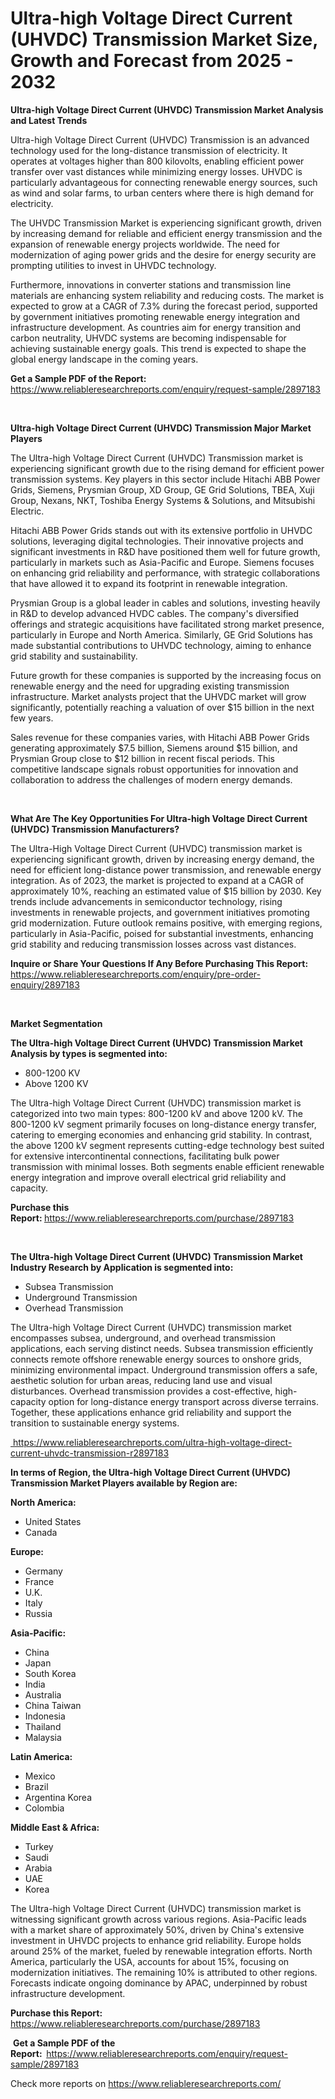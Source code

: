 <p><h1>Ultra-high Voltage Direct Current (UHVDC) Transmission Market Size, Growth and Forecast from 2025 - 2032</h1></p><p><strong>Ultra-high Voltage Direct Current (UHVDC) Transmission Market Analysis and Latest Trends</strong></p>
<p><p>Ultra-high Voltage Direct Current (UHVDC) Transmission is an advanced technology used for the long-distance transmission of electricity. It operates at voltages higher than 800 kilovolts, enabling efficient power transfer over vast distances while minimizing energy losses. UHVDC is particularly advantageous for connecting renewable energy sources, such as wind and solar farms, to urban centers where there is high demand for electricity. </p><p>The UHVDC Transmission Market is experiencing significant growth, driven by increasing demand for reliable and efficient energy transmission and the expansion of renewable energy projects worldwide. The need for modernization of aging power grids and the desire for energy security are prompting utilities to invest in UHVDC technology. </p><p>Furthermore, innovations in converter stations and transmission line materials are enhancing system reliability and reducing costs. The market is expected to grow at a CAGR of 7.3% during the forecast period, supported by government initiatives promoting renewable energy integration and infrastructure development. As countries aim for energy transition and carbon neutrality, UHVDC systems are becoming indispensable for achieving sustainable energy goals. This trend is expected to shape the global energy landscape in the coming years.</p></p>
<p><strong>Get a Sample PDF of the Report:&nbsp;</strong> <a href="https://www.reliableresearchreports.com/enquiry/request-sample/2897183?utm_campaign=3007&utm_medium=2&utm_source=Github&utm_content=ia&utm_term=15032025&utm_id=ultra-high-voltage-direct-current-uhvdc-transmission">https://www.reliableresearchreports.com/enquiry/request-sample/2897183</a></p>
<p>&nbsp;</p>
<p><strong>Ultra-high Voltage Direct Current (UHVDC) Transmission Major Market Players</strong></p>
<p><p>The Ultra-high Voltage Direct Current (UHVDC) Transmission market is experiencing significant growth due to the rising demand for efficient power transmission systems. Key players in this sector include Hitachi ABB Power Grids, Siemens, Prysmian Group, XD Group, GE Grid Solutions, TBEA, Xuji Group, Nexans, NKT, Toshiba Energy Systems & Solutions, and Mitsubishi Electric.</p><p>Hitachi ABB Power Grids stands out with its extensive portfolio in UHVDC solutions, leveraging digital technologies. Their innovative projects and significant investments in R&D have positioned them well for future growth, particularly in markets such as Asia-Pacific and Europe. Siemens focuses on enhancing grid reliability and performance, with strategic collaborations that have allowed it to expand its footprint in renewable integration.</p><p>Prysmian Group is a global leader in cables and solutions, investing heavily in R&D to develop advanced HVDC cables. The company's diversified offerings and strategic acquisitions have facilitated strong market presence, particularly in Europe and North America. Similarly, GE Grid Solutions has made substantial contributions to UHVDC technology, aiming to enhance grid stability and sustainability.</p><p>Future growth for these companies is supported by the increasing focus on renewable energy and the need for upgrading existing transmission infrastructure. Market analysts project that the UHVDC market will grow significantly, potentially reaching a valuation of over $15 billion in the next few years. </p><p>Sales revenue for these companies varies, with Hitachi ABB Power Grids generating approximately $7.5 billion, Siemens around $15 billion, and Prysmian Group close to $12 billion in recent fiscal periods. This competitive landscape signals robust opportunities for innovation and collaboration to address the challenges of modern energy demands.</p></p>
<p>&nbsp;</p>
<p><strong>What Are The Key Opportunities For Ultra-high Voltage Direct Current (UHVDC) Transmission Manufacturers?</strong></p>
<p><p>The Ultra-High Voltage Direct Current (UHVDC) transmission market is experiencing significant growth, driven by increasing energy demand, the need for efficient long-distance power transmission, and renewable energy integration. As of 2023, the market is projected to expand at a CAGR of approximately 10%, reaching an estimated value of $15 billion by 2030. Key trends include advancements in semiconductor technology, rising investments in renewable projects, and government initiatives promoting grid modernization. Future outlook remains positive, with emerging regions, particularly in Asia-Pacific, poised for substantial investments, enhancing grid stability and reducing transmission losses across vast distances.</p></p>
<p><strong>Inquire or Share Your Questions If Any Before Purchasing This Report:</strong> <a href="https://www.reliableresearchreports.com/enquiry/pre-order-enquiry/2897183?utm_campaign=3007&utm_medium=2&utm_source=Github&utm_content=ia&utm_term=15032025&utm_id=ultra-high-voltage-direct-current-uhvdc-transmission">https://www.reliableresearchreports.com/enquiry/pre-order-enquiry/2897183</a></p>
<p>&nbsp;</p>
<p><strong>Market Segmentation</strong></p>
<p><strong>The Ultra-high Voltage Direct Current (UHVDC) Transmission Market Analysis by types is segmented into:</strong></p>
<p><ul><li>800-1200 KV</li><li>Above 1200 KV</li></ul></p>
<p><p>The Ultra-high Voltage Direct Current (UHVDC) transmission market is categorized into two main types: 800-1200 kV and above 1200 kV. The 800-1200 kV segment primarily focuses on long-distance energy transfer, catering to emerging economies and enhancing grid stability. In contrast, the above 1200 kV segment represents cutting-edge technology best suited for extensive intercontinental connections, facilitating bulk power transmission with minimal losses. Both segments enable efficient renewable energy integration and improve overall electrical grid reliability and capacity.</p></p>
<p><strong>Purchase this Report:&nbsp;</strong><a href="https://www.reliableresearchreports.com/purchase/2897183?utm_campaign=3007&utm_medium=2&utm_source=Github&utm_content=ia&utm_term=15032025&utm_id=ultra-high-voltage-direct-current-uhvdc-transmission">https://www.reliableresearchreports.com/purchase/2897183</a></p>
<p>&nbsp;</p>
<p><strong>The Ultra-high Voltage Direct Current (UHVDC) Transmission Market Industry Research by Application is segmented into:</strong></p>
<p><ul><li>Subsea Transmission</li><li>Underground Transmission</li><li>Overhead Transmission</li></ul></p>
<p><p>The Ultra-high Voltage Direct Current (UHVDC) transmission market encompasses subsea, underground, and overhead transmission applications, each serving distinct needs. Subsea transmission efficiently connects remote offshore renewable energy sources to onshore grids, minimizing environmental impact. Underground transmission offers a safe, aesthetic solution for urban areas, reducing land use and visual disturbances. Overhead transmission provides a cost-effective, high-capacity option for long-distance energy transport across diverse terrains. Together, these applications enhance grid reliability and support the transition to sustainable energy systems.</p></p>
<p><a href="https://www.reliableresearchreports.com/ultra-high-voltage-direct-current-uhvdc-transmission-r2897183?utm_campaign=3007&utm_medium=2&utm_source=Github&utm_content=ia&utm_term=15032025&utm_id=ultra-high-voltage-direct-current-uhvdc-transmission">&nbsp;https://www.reliableresearchreports.com/ultra-high-voltage-direct-current-uhvdc-transmission-r2897183</a></p>
<p><strong>In terms of Region, the Ultra-high Voltage Direct Current (UHVDC) Transmission Market Players available by Region are:</strong></p>
<p>
    <p> <strong> North America: </strong>
        <ul>
            <li>United States</li>
            <li>Canada</li>
        </ul>
        </p> 
    <p> <strong> Europe: </strong>
        <ul>
            <li>Germany</li>
            <li>France</li>
            <li>U.K.</li>
            <li>Italy</li>
            <li>Russia</li>
        </ul>
        </p> 
    <p> <strong> Asia-Pacific: </strong>
        <ul>
            <li>China</li>
            <li>Japan</li>
            <li>South Korea</li>
            <li>India</li>
            <li>Australia</li>
            <li>China Taiwan</li>
            <li>Indonesia</li>
            <li>Thailand</li>
            <li>Malaysia</li>
        </ul>
        </p> 
    <p> <strong> Latin America: </strong>
        <ul>
            <li>Mexico</li>
            <li>Brazil</li>
            <li>Argentina Korea</li>
            <li>Colombia</li>
        </ul>
        </p> 
    <p> <strong> Middle East & Africa: </strong>
        <ul>
            <li>Turkey</li>
            <li>Saudi</li>
            <li>Arabia</li>
            <li>UAE</li>
            <li>Korea</li>
        </ul>
    </p>
    </p>
<p><p>The Ultra-high Voltage Direct Current (UHVDC) transmission market is witnessing significant growth across various regions. Asia-Pacific leads with a market share of approximately 50%, driven by China's extensive investment in UHVDC projects to enhance grid reliability. Europe holds around 25% of the market, fueled by renewable integration efforts. North America, particularly the USA, accounts for about 15%, focusing on modernization initiatives. The remaining 10% is attributed to other regions. Forecasts indicate ongoing dominance by APAC, underpinned by robust infrastructure development.</p></p>
<p><strong>Purchase this Report: </strong><a href="https://www.reliableresearchreports.com/purchase/2897183?utm_campaign=3007&utm_medium=2&utm_source=Github&utm_content=ia&utm_term=15032025&utm_id=ultra-high-voltage-direct-current-uhvdc-transmission">https://www.reliableresearchreports.com/purchase/2897183</a></p>
<p>&nbsp;<strong>Get a Sample PDF of the Report:&nbsp;&nbsp;</strong><a href="https://www.reliableresearchreports.com/enquiry/request-sample/2897183?utm_campaign=3007&utm_medium=2&utm_source=Github&utm_content=ia&utm_term=15032025&utm_id=ultra-high-voltage-direct-current-uhvdc-transmission">https://www.reliableresearchreports.com/enquiry/request-sample/2897183</a></p>
<p><strong></strong></p>
<p>Check more reports on <a href="https://www.reliableresearchreports.com/?utm_campaign=3007&utm_medium=2&utm_source=Github&utm_content=ia&utm_term=15032025&utm_id=ultra-high-voltage-direct-current-uhvdc-transmission">https://www.reliableresearchreports.com/</a></p>